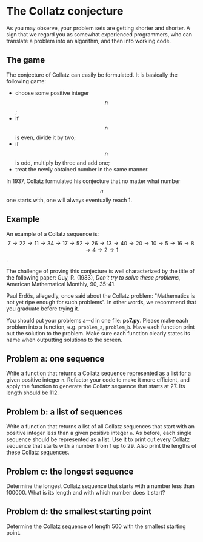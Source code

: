# The Collatz conjecture

As you may observe, your problem sets are getting shorter and shorter. A sign
that we regard you as somewhat experienced programmers, who can translate a
problem into an algorithm, and then into working code.

## The game

The conjecture of Collatz can easily be formulated. It is basically the
following game:

* choose some positive integer $$n$$; 
* if $$n$$ is even, divide it by two;
* if $$n$$ is odd, multiply by three and add one;
* treat the newly obtained number in the same manner.

In 1937, Collatz formulated his conjecture that no matter what number $$n$$ one
starts with, one will always eventually reach 1.

## Example

An example of a Collatz sequence is: $$7 \rightarrow 22 \rightarrow 11 \rightarrow 34 \rightarrow 17 \rightarrow 52 \rightarrow 26 \rightarrow 13 \rightarrow 40 \rightarrow 20 \rightarrow 10 \rightarrow 5 \rightarrow 16 \rightarrow 8 \rightarrow 4 \rightarrow 2 \rightarrow 1$$.

The challenge of proving this conjecture is well characterized by the title of
the following paper: Guy, R. (1983), *Don't try to solve these problems*,
American Mathematical Monthly, 90, 35-41.

Paul Erdös, allegedly, once said about the Collatz problem: "Mathematics is not
yet ripe enough for such problems". In other words, we recommend that you
graduate before trying it.

You should put your problems a--d in one file: **ps7.py**. Please make each problem into a function, e.g. `problem_a`, `problem_b`. Have each function print out the solution to the problem. Make sure each function clearly states its name when outputting solutions to the screen.

## Problem a: one sequence

Write a function that returns a Collatz sequence represented as a list for a
given positive integer `n`. Refactor your code to make it more efficient, and
apply the function to generate the Collatz sequence that starts at 27. Its
length should be 112.

## Problem b: a list of sequences

Write a function that returns a list of all Collatz sequences that start with
an positive integer less than a given positive integer `n`. As before, each
single sequence should be represented as a list. Use it to print out every
Collatz sequence that starts with a number from 1 up to 29. Also print the
lengths of these Collatz sequences.

## Problem c: the longest sequence

Determine the longest Collatz sequence that starts with a number less than 100000. What is its length and with which number does it start?

## Problem d: the smallest starting point

Determine the Collatz sequence of length 500 with the smallest starting point.
